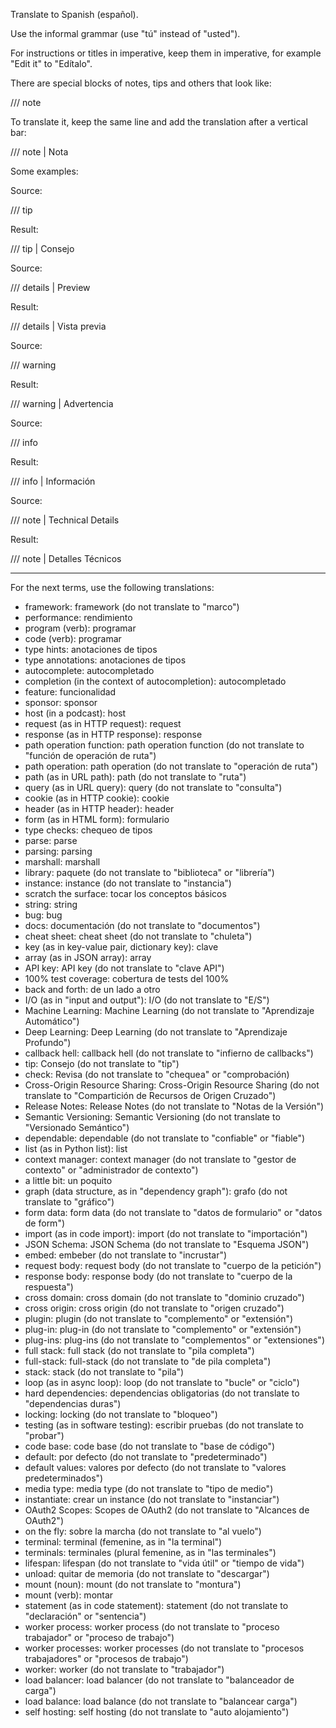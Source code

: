 Translate to Spanish (español).

Use the informal grammar (use "tú" instead of "usted").

For instructions or titles in imperative, keep them in imperative, for example "Edit it" to "Edítalo".

There are special blocks of notes, tips and others that look like:

/// note

To translate it, keep the same line and add the translation after a vertical bar:

/// note | Nota

Some examples:

Source:

/// tip

Result:

/// tip | Consejo

Source:

/// details | Preview

Result:

/// details | Vista previa

Source:

/// warning

Result:

/// warning | Advertencia

Source:

/// info

Result:

/// info | Información

Source:

/// note | Technical Details

Result:

/// note | Detalles Técnicos

---

For the next terms, use the following translations:

* framework: framework (do not translate to "marco")
* performance: rendimiento
* program (verb): programar
* code (verb): programar
* type hints: anotaciones de tipos
* type annotations: anotaciones de tipos
* autocomplete: autocompletado
* completion (in the context of autocompletion): autocompletado
* feature: funcionalidad
* sponsor: sponsor
* host (in a podcast): host
* request (as in HTTP request): request
* response (as in HTTP response): response
* path operation function: path operation function (do not translate to "función de operación de ruta")
* path operation: path operation (do not translate to "operación de ruta")
* path (as in URL path): path (do not translate to "ruta")
* query (as in URL query): query (do not translate to "consulta")
* cookie (as in HTTP cookie): cookie
* header (as in HTTP header): header
* form (as in HTML form): formulario
* type checks: chequeo de tipos
* parse: parse
* parsing: parsing
* marshall: marshall
* library: paquete (do not translate to "biblioteca" or "librería")
* instance: instance (do not translate to "instancia")
* scratch the surface: tocar los conceptos básicos
* string: string
* bug: bug
* docs: documentación (do not translate to "documentos")
* cheat sheet: cheat sheet (do not translate to "chuleta")
* key (as in key-value pair, dictionary key): clave
* array (as in JSON array): array
* API key: API key (do not translate to "clave API")
* 100% test coverage: cobertura de tests del 100%
* back and forth: de un lado a otro
* I/O (as in "input and output"): I/O (do not translate to "E/S")
* Machine Learning: Machine Learning (do not translate to "Aprendizaje Automático")
* Deep Learning: Deep Learning (do not translate to "Aprendizaje Profundo")
* callback hell: callback hell (do not translate to "infierno de callbacks")
* tip: Consejo (do not translate to "tip")
* check: Revisa (do not translate to "chequea" or "comprobación)
* Cross-Origin Resource Sharing: Cross-Origin Resource Sharing (do not translate to "Compartición de Recursos de Origen Cruzado")
* Release Notes: Release Notes (do not translate to "Notas de la Versión")
* Semantic Versioning: Semantic Versioning (do not translate to "Versionado Semántico")
* dependable: dependable (do not translate to "confiable" or "fiable")
* list (as in Python list): list
* context manager: context manager (do not translate to "gestor de contexto" or "administrador de contexto")
* a little bit: un poquito
* graph (data structure, as in "dependency graph"): grafo (do not translate to "gráfico")
* form data: form data (do not translate to "datos de formulario" or "datos de form")
* import (as in code import): import (do not translate to "importación")
* JSON Schema: JSON Schema (do not translate to "Esquema JSON")
* embed: embeber (do not translate to "incrustar")
* request body: request body (do not translate to "cuerpo de la petición")
* response body: response body (do not translate to "cuerpo de la respuesta")
* cross domain: cross domain (do not translate to "dominio cruzado")
* cross origin: cross origin (do not translate to "origen cruzado")
* plugin: plugin (do not translate to "complemento" or "extensión")
* plug-in: plug-in (do not translate to "complemento" or "extensión")
* plug-ins: plug-ins (do not translate to "complementos" or "extensiones")
* full stack: full stack (do not translate to "pila completa")
* full-stack: full-stack (do not translate to "de pila completa")
* stack: stack (do not translate to "pila")
* loop (as in async loop): loop (do not translate to "bucle" or "ciclo")
* hard dependencies: dependencias obligatorias (do not translate to "dependencias duras")
* locking: locking (do not translate to "bloqueo")
* testing (as in software testing): escribir pruebas (do not translate to "probar")
* code base: code base (do not translate to "base de código")
* default: por defecto (do not translate to "predeterminado")
* default values: valores por defecto (do not translate to "valores predeterminados")
* media type: media type (do not translate to "tipo de medio")
* instantiate: crear un instance (do not translate to "instanciar")
* OAuth2 Scopes: Scopes de OAuth2 (do not translate to "Alcances de OAuth2")
* on the fly: sobre la marcha (do not translate to "al vuelo")
* terminal: terminal (femenine, as in "la terminal")
* terminals: terminales (plural femenine, as in "las terminales")
* lifespan: lifespan (do not translate to "vida útil" or "tiempo de vida")
* unload: quitar de memoria (do not translate to "descargar")
* mount (noun): mount (do not translate to "montura")
* mount (verb): montar
* statement (as in code statement): statement (do not translate to "declaración" or "sentencia")
* worker process: worker process (do not translate to "proceso trabajador" or "proceso de trabajo")
* worker processes: worker processes (do not translate to "procesos trabajadores" or "procesos de trabajo")
* worker: worker (do not translate to "trabajador")
* load balancer: load balancer (do not translate to "balanceador de carga")
* load balance: load balance (do not translate to "balancear carga")
* self hosting: self hosting (do not translate to "auto alojamiento")
